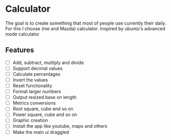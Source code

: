 # Calculator

The goal is to create something that most of people use currently their daily.
For this I choose (me and Mazda) calculator. Inspired by ubuntu's advanced mode calculator

## Features

- [ ] Add, subtract, multiply and divide
- [ ] Support decimal values
- [ ] Calculate percentages
- [ ] Invert the values
- [ ] Reset functionality
- [ ] Format larger numbers
- [ ] Output resized base on length
- [ ] Metrics conversions
- [ ] Root square, cube and so on
- [ ] Power square, cube and so on
- [ ] Graphic creation
- [ ] Install the app like youtube, maps and others
- [ ] Make the main ui draggled